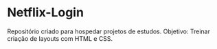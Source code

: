 # Netflix-Login
Repositório criado para hospedar projetos  de estudos.
Objetivo: Treinar criação de layouts com HTML e CSS.
